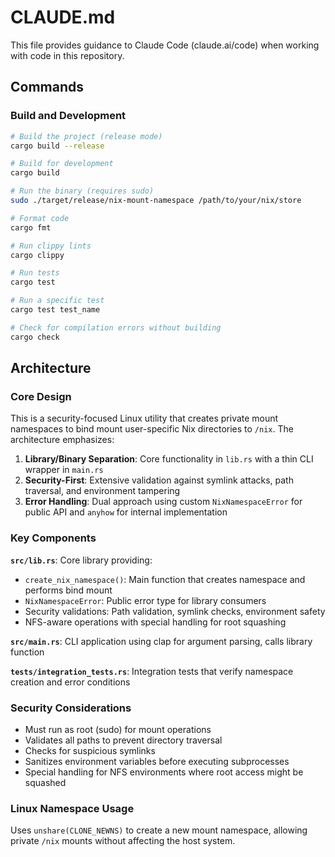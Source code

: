 # CLAUDE.md

This file provides guidance to Claude Code (claude.ai/code) when working with code in this repository.

## Commands

### Build and Development
```bash
# Build the project (release mode)
cargo build --release

# Build for development
cargo build

# Run the binary (requires sudo)
sudo ./target/release/nix-mount-namespace /path/to/your/nix/store

# Format code
cargo fmt

# Run clippy lints
cargo clippy

# Run tests
cargo test

# Run a specific test
cargo test test_name

# Check for compilation errors without building
cargo check
```

## Architecture

### Core Design
This is a security-focused Linux utility that creates private mount namespaces to bind mount user-specific Nix directories to `/nix`. The architecture emphasizes:

1. **Library/Binary Separation**: Core functionality in `lib.rs` with a thin CLI wrapper in `main.rs`
2. **Security-First**: Extensive validation against symlink attacks, path traversal, and environment tampering
3. **Error Handling**: Dual approach using custom `NixNamespaceError` for public API and `anyhow` for internal implementation

### Key Components

**`src/lib.rs`**: Core library providing:
- `create_nix_namespace()`: Main function that creates namespace and performs bind mount
- `NixNamespaceError`: Public error type for library consumers
- Security validations: Path validation, symlink checks, environment safety
- NFS-aware operations with special handling for root squashing

**`src/main.rs`**: CLI application using clap for argument parsing, calls library function

**`tests/integration_tests.rs`**: Integration tests that verify namespace creation and error conditions

### Security Considerations
- Must run as root (sudo) for mount operations
- Validates all paths to prevent directory traversal
- Checks for suspicious symlinks
- Sanitizes environment variables before executing subprocesses
- Special handling for NFS environments where root access might be squashed

### Linux Namespace Usage
Uses `unshare(CLONE_NEWNS)` to create a new mount namespace, allowing private `/nix` mounts without affecting the host system.
